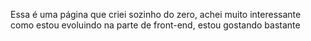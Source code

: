 Essa é uma página que criei sozinho do zero, achei muito interessante como estou evoluindo na parte de front-end, estou gostando bastante
